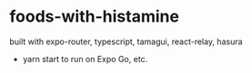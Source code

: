 # foods-with-histamine

built with expo-router, typescript, tamagui, react-relay, hasura

- yarn start to run on Expo Go, etc.
